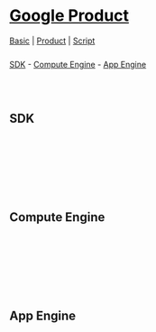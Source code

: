 <style>
.md0{margin-top: 150px;}
.md1{margin-top: 75px;}
.md2{margin-top: 50px;}
.md3{margin-top: 25px;}
.md4{margin-top: 10px;}
.tbl1 td#header{background-color: D1ECCF}
.tbl1 tr#header{background-color: D1ECCF}
</style>


# [<span style="color:black;">Google Product</span>](Google.md)
[Basic](Google-Basic.md) | 
[Product](Google-Product.md) | 
[Script](Google-Script.md)


<div class="md3"></div>
<a href="#SDK" >SDK</a> - 
<a href="#compute-engine" >Compute Engine</a> - 
<a href="#app-engine">App Engine</a>





<div class="md1"></div>

## SDK






<div class="md0"></div>

## Compute Engine







<div class="md0"></div>

## App Engine